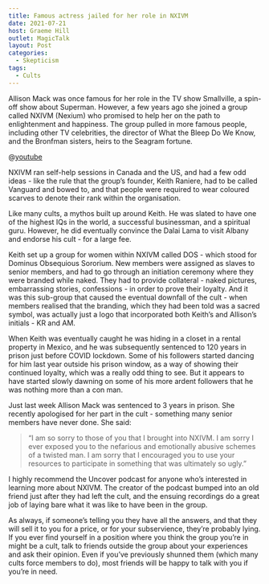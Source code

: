 ```yaml
---
title: Famous actress jailed for her role in NXIVM
date: 2021-07-21
host: Graeme Hill
outlet: MagicTalk
layout: Post
categories:
  - Skepticism
tags:
  - Cults
---
```


Allison Mack was once famous for her role in the TV show Smallville, a spin-off show about Superman. However, a few years ago she joined a group called NXIVM (Nexium) who promised to help her on the path to enlightenment and happiness. The group pulled in more famous people, including other TV celebrities, the director of What the Bleep Do We Know, and the Bronfman sisters, heirs to the Seagram fortune.

<!-- more -->

@[youtube](https://youtu.be/eXKJyh_rl0I)

NXIVM ran self-help sessions in Canada and the US, and had a few odd ideas - like the rule that the group’s founder, Keith Raniere, had to be called Vanguard and bowed to, and that people were required to wear coloured scarves to denote their rank within the organisation.

Like many cults, a mythos built up around Keith. He was slated to have one of the highest IQs in the world, a successful businessman, and a spiritual guru. However, he did eventually convince the Dalai Lama to visit Albany and endorse his cult - for a large fee.

Keith set up a group for women within NXIVM called DOS - which stood for Dominus Obsequious Sororium. New members were assigned as slaves to senior members, and had to go through an initiation ceremony where they were branded while naked. They had to provide collateral - naked pictures, embarrassing stories, confessions - in order to prove their loyalty. And it was this sub-group that caused the eventual downfall of the cult - when members realised that the branding, which they had been told was a sacred symbol, was actually just a logo that incorporated both Keith’s and Allison’s initials - KR and AM.

When Keith was eventually caught he was hiding in a closet in a rental property in Mexico, and he was subsequently sentenced to 120 years in prison just before COVID lockdown. Some of his followers started dancing for him last year outside his prison window, as a way of showing their continued loyalty, which was a really odd thing to see. But it appears to have started slowly dawning on some of his more ardent followers that he was nothing more than a con man.

Just last week Allison Mack was sentenced to 3 years in prison. She recently apologised for her part in the cult - something many senior members have never done. She said:

> “I am so sorry to those of you that I brought into NXIVM. I am sorry I ever exposed you to the nefarious and emotionally abusive schemes of a twisted man. I am sorry that I encouraged you to use your resources to participate in something that was ultimately so ugly.”

I highly recommend the Uncover podcast for anyone who’s interested in learning more about NXIVM. The creator of the podcast bumped into an old friend just after they had left the cult, and the ensuing recordings do a great job of laying bare what it was like to have been in the group.

As always, if someone’s telling you they have all the answers, and that they will sell it to you for a price, or for your subservience, they’re probably lying. If you ever find yourself in a position where you think the group you’re in might be a cult, talk to friends outside the group about your experiences and ask their opinion. Even if you’ve previously shunned them (which many cults force members to do), most friends will be happy to talk with you if you’re in need.
